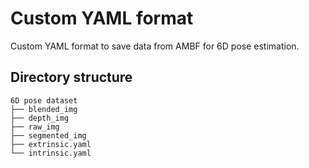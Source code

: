 # Custom YAML format

Custom YAML format to save data from AMBF for 6D pose estimation.

## Directory structure

```
6D pose dataset
├── blended_img
├── depth_img
├── raw_img
├── segmented_img
├── extrinsic.yaml
└── intrinsic.yaml
```